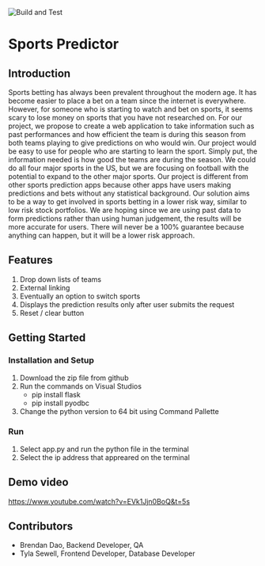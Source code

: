 ![Build and Test](https://github.com/drphamwit/SE-SampleGithubRepo/workflows/Build%20and%20Test/badge.svg)

# Sports Predictor

## Introduction

Sports betting has always been prevalent throughout the modern age. It has become easier to place a bet on a team since the internet is everywhere. However, for someone who is starting to watch and bet on sports, it seems scary to lose money on sports that you have not researched on. 
For our project, we propose to create a web application to take information such as past performances and how efficient the team is during this season from both teams playing to give predictions on who would win. Our project would be easy to use for people who are starting to learn the sport. Simply put, the information needed is how good the teams are during the season. We could do all four major sports in the US, but we are focusing on football with the potential to expand to the other major sports. 
Our project is different from other sports prediction apps because other apps have users making predictions and bets without any statistical background. Our solution aims to be a way to get involved in sports betting in a lower risk way, similar to low risk stock portfolios. We are hoping since we are using past data to form predictions rather than using human judgement, the results will be more accurate for users. There will never be a 100% guarantee because anything can happen, but it will be a lower risk approach.


## Features
1. Drop down lists of teams
2. External linking 
3. Eventually an option to switch sports
4. Displays the prediction results only after user submits the request
5. Reset / clear button 


## Getting Started
### Installation and Setup
1. Download the zip file from github
2. Run the commands on Visual Studios
    - pip install flask
    - pip install pyodbc
3. Change the python version to 64 bit using Command Pallette
### Run
1. Select app.py and run the python file in the terminal
2. Select the ip address that appreared on the terminal

## Demo video
https://www.youtube.com/watch?v=EVk1Jjn0BoQ&t=5s

## Contributors

* Brendan Dao, Backend Developer, QA
* Tyla Sewell, Frontend Developer, Database Developer

